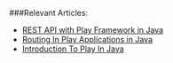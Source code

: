 ###Relevant Articles:
- [REST API with Play Framework in Java](http://www.baeldung.com/rest-api-with-play)
- [Routing In Play Applications in Java](http://www.baeldung.com/routing-in-play)
- [Introduction To Play In Java](http://www.baeldung.com/java-intro-to-the-play-framework)

